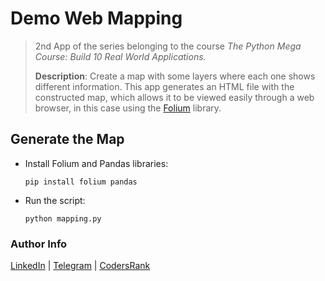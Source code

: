# Demo Web Mapping

> 2nd App of the series belonging to the course *The Python Mega Course: Build 10 Real World Applications.*
>
> **Description**:
> Create a map with some layers where each one shows different information. This app generates an HTML file with the constructed map, which allows it to be viewed easily through a web browser, in this case using the [Folium](https://python-visualization.github.io/folium/) library.

## Generate the Map

- Install Folium and Pandas libraries:
  
  `pip install folium pandas`

- Run the script:

  `python mapping.py`

### Author Info

[LinkedIn](https://www.linkedin.com/in/adejonghm/) | [Telegram](https://t.me/adejonghm) | [CodersRank](https://profile.codersrank.io/user/adejonghm/)
